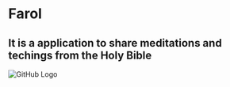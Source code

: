 # Farol

## It is a application to share meditations and techings from the Holy Bible

![GitHub Logo](https://github.com/leonardogandrade/farol/blob/master/etc/farol_logo.png)
